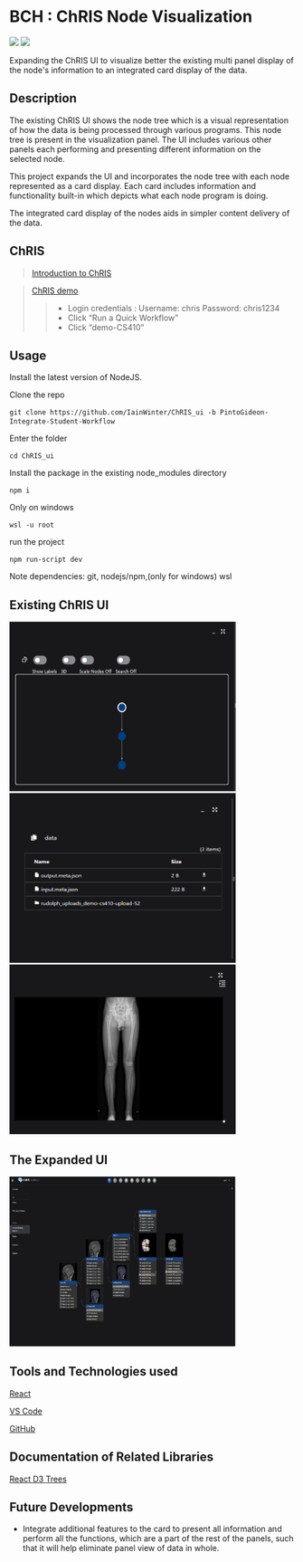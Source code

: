 # BCH : ChRIS Node Visualization
<img src="https://img.shields.io/badge/Version-1.0-informational.svg?logo=LOGO"> <img src="https://img.shields.io/badge/License-MIT-informational.svg?logo=LOGO"> 

Expanding the ChRIS UI to visualize better the existing multi panel display of the node's information to an integrated card display of the data.

## Description
The existing ChRIS UI shows the node tree which is a visual representation of how the data is being processed through various programs. This node tree is present in the visualization panel. The UI includes various other panels each performing and presenting different information on the selected node.

This project expands the UI and incorporates the node tree with each node represented as a card display. Each card includes information and functionality built-in which depicts what each node program is doing. 

The integrated card display of the nodes aids in simpler content delivery of the data.


## ChRIS
> [Introduction to ChRIS](http://chrisproject.org/for-users)

> [ChRIS demo](https://nightly.chrisproject.org/)
>> * Login credentials :
    Username: chris
    Password: chris1234
>> * Click “Run a Quick Workflow”
>> * Click “demo-CS410”



## Usage
Install the latest version of NodeJS.

Clone the repo

```
git clone https://github.com/IainWinter/ChRIS_ui -b PintoGideon-Integrate-Student-Workflow
```

Enter the folder

```
cd ChRIS_ui
```

Install the package in the existing node_modules directory

```
npm i
```
Only on windows

```
wsl -u root
```

run the project

```
npm run-script dev
```

Note dependencies: git, nodejs/npm,(only for windows) wsl


## Existing ChRIS UI

<img src="images/visualizationpanel2d.png" alt="Visualization panel" width="400" height="300">

<img src="images/Informationpanel.png" alt="Information panel" width="400" height="300">

<img src="images/Imagepanel.png" alt="Image panel" width="400" height="300">

## The Expanded UI
<img src="images/newUI.png" alt="Image panel" width="400" height="300">

## Tools and Technologies used
[React](https://react.dev/blog/2023/03/16/introducing-react-dev)

[VS Code](https://code.visualstudio.com/download)

[GitHub](https://github.com/IainWinter/ChRIS.git)


## Documentation of Related Libraries

[React D3 Trees](https://www.npmjs.com/package/react-d3-tree)

## Future Developments
* Integrate additional features to the card to present all information and perform all the functions, which are a part of the rest of the panels, such that it will help eliminate panel view of data in whole.





